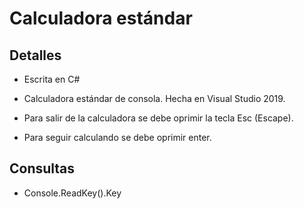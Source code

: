 # Calculadora estándar
## Detalles
- Escrita en C#

- Calculadora estándar de consola. Hecha en Visual Studio 2019. 

- Para salir de la calculadora se debe oprimir la tecla Esc (Escape). 

- Para seguir calculando se debe oprimir enter.
## Consultas
- Console.ReadKey().Key
